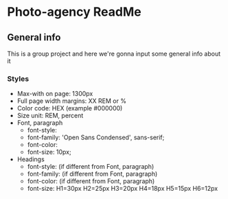 # Photo-agency ReadMe

## General info
This is a group project and here we're gonna input some general info about it

### Styles
- Max-with on page: 1300px
- Full page width margins: XX REM or %
- Color code: HEX (example #000000)
- Size unit: REM, percent
- Font, paragraph
  - font-style:
  - font-family: 'Open Sans Condensed', sans-serif;
  - font-color: 
  - font-size: 10px;
- Headings
  - font-style: (if different from Font, paragraph)
  - font-family: (if different from Font, paragraph)
  - font-color: (if different from Font, paragraph)
  - font-size: H1=30px H2=25px H3=20px H4=18px H5=15px H6=12px

